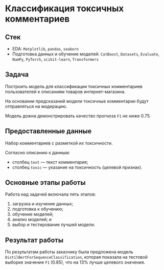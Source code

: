 # Классификация токсичных комментариев

## Стек

- EDA: `Matplotlib`, `pandas`, `seaborn`<br>
- Подготовка данных и обучение моделей: `CatBoost`, `Datasets`, `Evaluate`, `NumPy`, `PyTorch`, `scikit-learn`, `Transformers`

## Задача

Построить модель для классификации токсичных комментариев пользователей к описаниям товаров интернет-магазина.

На основании предсказаний модели токсичные комментарии будут отправляться на модерацию. 

Модель дожна демонстрировать качество прогноза `F1` не ниже 0.75.

## Предоставленные данные

Набор комментариев с разметкой их токсичности.

Согласно описанию к данным:

- столбец `text` — текст комментария;
- столбец `toxic` — указание на токсичность (целевой признак).

## Основные этапы работы

Работа над задачей включала пять этапов:

1. загрузка и изучение данных;
2. подготовка к обучению;
3. обучение моделей;
4. анализ моделей; и
5. выбор и тестирование лучшей модели.

## Результат работы

По результатам работы заказчику была предложена модель `DistilBertForSequenceClassification`, которая показала на тестовой выборке значение `F1` (0.85), что на 13% лучше целевого значения.
